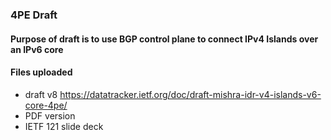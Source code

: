 ### 4PE Draft
#### Purpose of draft is to use BGP control plane to connect IPv4 Islands over an IPv6 core
#### Files uploaded
* draft v8  https://datatracker.ietf.org/doc/draft-mishra-idr-v4-islands-v6-core-4pe/
* PDF version
* IETF 121 slide deck
